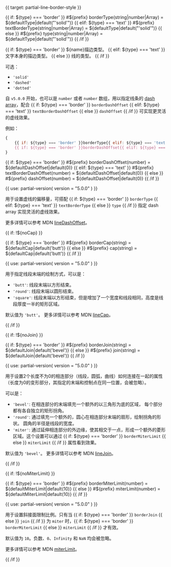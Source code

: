 {{ target: partial-line-border-style }}

{{ if: ${type} === 'border' }}
#${prefix} borderType(string|number|Array) = ${defaultType|default("'solid'")}
{{ elif: ${type} === 'text'  }}
#${prefix} textBorderType(string|number|Array) = ${defaultType|default("'solid'")}
{{ else }}
#${prefix} type(string|number|Array) = ${defaultType|default("'solid'")}
{{ /if }}

<ExampleUIControlEnum default="solid" options="solid,dashed,dotted" />

{{ if: ${type} === 'border' }}
${name}描边类型。
{{ elif: ${type} === 'text'  }}
文字本身的描边类型。
{{ else }}
线的类型。
{{ /if }}

可选：
+ `'solid'`
+ `'dashed'`
+ `'dotted'`

自 `v5.0.0` 开始，也可以是 `number` 或者 `number` 数组，用以指定线条的 [dash array](https://developer.mozilla.org/zh-CN/docs/Web/SVG/Attribute/stroke-dasharray)，配合 {{ if: ${type} === 'border' }}
`borderDashOffset`
{{ elif: ${type} === 'text'  }}
`textBorderDashOffset`
{{ else }}
`dashOffset`
{{ /if }} 可实现更灵活的虚线效果。

例如：
```js
{
	{{ if: ${type} === 'border' }}borderType{{ elif: ${type} === 'text'  }}textBorderType{{ else }}type{{ /if }}: [5, 10],
	{{ if: ${type} === 'border' }}borderDashOffset{{ elif: ${type} === 'text'  }}textBorderDashOffset{{ else }}dashOffset{{ /if }}: 5
}
```


{{ if: ${type} === 'border' }}
#${prefix} borderDashOffset(number) = ${defaultDashOffset|default(0)}
{{ elif: ${type} === 'text'  }}
#${prefix} textBorderDashOffset(number) = ${defaultDashOffset|default(0)}
{{ else }}
#${prefix} dashOffset(number) = ${defaultDashOffset|default(0)}
{{ /if }}

{{ use: partial-version(
    version = "5.0.0"
) }}

<ExampleUIControlNumber min="0" step="1" default="0" />

用于设置虚线的偏移量，可搭配 {{ if: ${type} === 'border' }}
`borderType`
{{ elif: ${type} === 'text'  }}
`textBorderType`
{{ else }}
`type`
{{ /if }} 指定 dash array 实现灵活的虚线效果。

更多详情可以参考 MDN [lineDashOffset](https://developer.mozilla.org/zh-CN/docs/Web/API/CanvasRenderingContext2D/lineDashOffset)。


{{ if: !${noCap} }}

{{ if: ${type} === 'border' }}
#${prefix} borderCap(string) = ${defaultCap|default('butt')}
{{ else }}
#${prefix} cap(string) = ${defaultCap|default('butt')}
{{ /if }}

{{ use: partial-version(
    version = "5.0.0"
) }}

<ExampleUIControlEnum default="butt" options="butt,round,square" />

用于指定线段末端的绘制方式，可以是：
+ `'butt'`: 线段末端以方形结束。
+ `'round'`: 线段末端以圆形结束。
+ `'square'`: 线段末端以方形结束，但是增加了一个宽度和线段相同，高度是线段厚度一半的矩形区域。

默认值为 `'butt'`。 更多详情可以参考 MDN [lineCap](https://developer.mozilla.org/zh-CN/docs/Web/API/CanvasRenderingContext2D/lineCap)。

{{ /if }}


{{ if: !${noJoin} }}

{{ if: ${type} === 'border' }}
#${prefix} borderJoin(string) = ${defaultJoin|default('bevel')}
{{ else }}
#${prefix} join(string) = ${defaultJoin|default('bevel')}
{{ /if }}

{{ use: partial-version(
    version = "5.0.0"
) }}

<ExampleUIControlEnum default="bevel" options="bevel,round,miter" />

用于设置2个长度不为0的相连部分（线段，圆弧，曲线）如何连接在一起的属性（长度为0的变形部分，其指定的末端和控制点在同一位置，会被忽略）。

可以是：
+ `'bevel'`: 在相连部分的末端填充一个额外的以三角形为底的区域， 每个部分都有各自独立的矩形拐角。
+ `'round'`: 通过填充一个额外的，圆心在相连部分末端的扇形，绘制拐角的形状。 圆角的半径是线段的宽度。
+ `'miter'`: 通过延伸相连部分的外边缘，使其相交于一点，形成一个额外的菱形区域。这个设置可以通过 {{ if: ${type} === 'border' }}
`borderMiterLimit`
{{ else }}
`miterLimit`
{{ /if }} 属性看到效果。

默认值为 `'bevel'`。 更多详情可以参考 MDN [lineJoin](https://developer.mozilla.org/zh-CN/docs/Web/API/CanvasRenderingContext2D/lineJoin)。

{{ /if }}


{{ if: !${noMiterLimit} }}

{{ if: ${type} === 'border' }}
#${prefix} borderMiterLimit(number) = ${defaultMiterLimit|default(10)}
{{ else }}
#${prefix} miterLimit(number) = ${defaultMiterLimit|default(10)}
{{ /if }}

{{ use: partial-version(
    version = "5.0.0"
) }}

<ExampleUIControlNumber min="0" step="1" default="10" />

用于设置斜接面限制比例。只有当 {{ if: ${type} === 'border' }}
`borderJoin`
{{ else }}
`join`
{{ /if }} 为 `miter` 时，{{ if: ${type} === 'border' }}
`borderMiterLimit`
{{ else }}
`miterLimit`
{{ /if }} 才有效。

默认值为 `10`。负数、`0`、`Infinity` 和 `NaN` 均会被忽略。

更多详情可以参考 MDN [miterLimit](https://developer.mozilla.org/zh-CN/docs/Web/API/CanvasRenderingContext2D/miterLimit)。

{{ /if }}